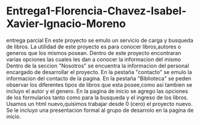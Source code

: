 # Entrega1-Florencia-Chavez-Isabel-Xavier-Ignacio-Moreno
entrega parcial
En este proyecto se emulo un servicio de carga y busqueda de libros.
La utilidad de este proyecto es para conocer libros,autores o generos que los mismos posean.
Dentro de este proyecto encontraran varias opciones las cuales les dan a conocer la informacion del mismo
Dentro de la seccion "Nosotros" se encuentra la informacion del personal encargado de desarrollar el proyecto.
En la pestaña "contacto" se emulo  la informacion del contacto de la pagina.
En la pestaña "Biblioteca" se peden observar los diferentes tipos de libros que esta posee,como asi tambien se incluyo el autor y el genero.
En la pagina de inicio se agrego las opciones de los formularios tanto como para la busqueda y el ingreso de los libros.
Usamos un html nuevo,quisimos trabajar desde 0 (cero) el proyecto nuevo.
Se le incluyo una presentacion formal al grupo de desarrolo en la pagina de inicio.

